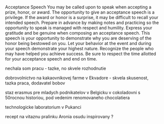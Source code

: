 Acceptance Speech
You may be called upon to speak when accepting a prize, honor, or award. The opportunity to give an acceptance speech is a privilege. If the award or honor is a surprise, it may be difficult to recall your intended speech. Prepare in advance by making notes and practicing so the opportunity to speak is managed with respect and humility.
Express your gratitude and be genuine when composing an acceptance speech. This speech is your opportunity to demonstrate why you are deserving of the honor being bestowed on you. Let your behavior at the event and during your speech demonstrate your highest nature. Recognize the people who may have helped you achieve success. Be sure to respect the time allotted for your acceptance speech and end on time.

nechala som pracu - tazke, no skvele rozhodnutie

dobrovolnictvo na kakaovnikovej farme v Ekvadore - skvela skusenost, tazka praca, dodavatel bobov

staz erasmus pre mladych podnikatelov v Belgicku v cokoladovni s 50rocnou historiou, pod vedenim renomovaneho chocolatiera

technologicke laboratorium v Pukanci

recept na vitaznu pralinku Aronia osudu inspirovany ?
